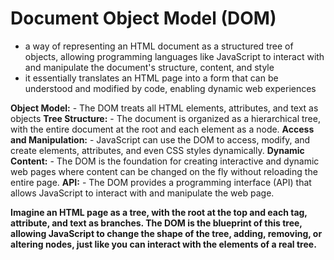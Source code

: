 # Document Object Model (DOM)
- a way of representing an HTML document as a structured tree of objects, allowing programming languages like JavaScript to interact with and manipulate the document's structure, content, and style
- it essentially translates an HTML page into a form that can be understood and modified by code, enabling dynamic web experiences

**Object Model:**
    - The DOM treats all HTML elements, attributes, and text as objects 
**Tree Structure:**
    - The document is organized as a hierarchical tree, with the entire document at the root and each element as a node. 
**Access and Manipulation:**
    - JavaScript can use the DOM to access, modify, and create elements, attributes, and even CSS styles dynamically. 
**Dynamic Content:**
    - The DOM is the foundation for creating interactive and dynamic web pages where content can be changed on the fly without reloading the entire page. 
**API:**
    - The DOM provides a programming interface (API) that allows JavaScript to interact with and manipulate the web page. 
    
**Imagine an HTML page as a tree, with the root at the top and each tag, attribute, and text as branches. The DOM is the blueprint of this tree, allowing JavaScript to change the shape of the tree, adding, removing, or altering nodes, just like you can interact with the elements of a real tree.** 
